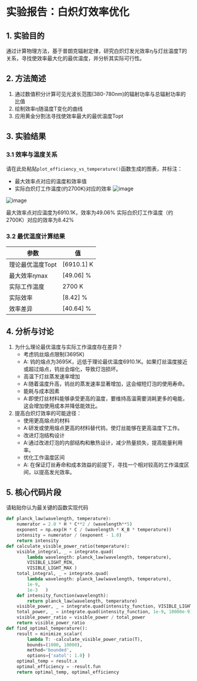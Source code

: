 # 实验报告：白炽灯效率优化

## 1. 实验目的
通过计算物理方法，基于普朗克辐射定律，研究白炽灯发光效率η与灯丝温度T的关系，寻找使效率最大化的最优温度，并分析其实际可行性。

## 2. 方法简述
1. 通过数值积分计算可见光波长范围(380-780nm)的辐射功率与总辐射功率的比值
2. 绘制效率η随温度T变化的曲线
3. 应用黄金分割法寻找使效率最大的最优温度Topt

## 3. 实验结果
### 3.1 效率与温度关系
请在此处粘贴`plot_efficiency_vs_temperature()`函数生成的图表，并标注：
- 最大效率点对应的温度和效率值
- 实际白炽灯工作温度(约2700K)对应的效率
![image](https://github.com/user-attachments/assets/08a33be5-98cd-41f6-9210-d3e3de7ae75c)

![image](https://github.com/user-attachments/assets/cab33746-fe98-464b-85ac-1e0c977f6dc4)

最大效率点对应温度为6910.1K，效率为49.06%
实际白炽灯工作温度（约2700K）对应的效率为8.42%
### 3.2 最优温度计算结果
| 参数 | 值 |
|------|----|
| 理论最优温度Topt | [6910.1] K |
| 最大效率ηmax | [49.06] % |
| 实际工作温度 | 2700 K |
| 实际效率 | [8.42] % |
| 效率差异 |[40.64] % |
## 4. 分析与讨论
1. 为什么理论最优温度与实际工作温度存在差异？
   - 考虑钨丝熔点限制(3695K)
   - A: 钨的熔点为3695K，远低于理论最优温度6910.1K。如果灯丝温度接近或超过熔点，钨丝会熔化，导致灯泡损坏。
   - 高温下灯丝蒸发速率增加
   - A:随着温度升高，钨丝的蒸发速率显著增加，这会缩短灯泡的使用寿命。
   - 能耗与成本因素
   - A:即使灯丝材料能够承受更高的温度，要维持高温需要消耗更多的电能，这会增加使用成本并降低能效比。
2. 提高白炽灯效率的可能途径：
   - 使用更高熔点的材料
   - A:研发或使用熔点更高的材料替代钨，使灯丝能够在更高温度下工作。
   - 改进灯泡结构设计
   - A:通过改进灯泡的内部结构和散热设计，减少热量损失，提高能量利用率。
   - 优化工作温度区间
   - A: 在保证灯丝寿命和成本效益的前提下，寻找一个相对较高的工作温度区间，以提高发光效率。

## 5. 核心代码片段
请粘贴你认为最关键的函数实现代码

```python
def planck_law(wavelength, temperature):
    numerator = 2.0 * H * C**2 / (wavelength**5)
    exponent = np.exp(H * C / (wavelength * K_B * temperature))
    intensity = numerator / (exponent - 1.0)
    return intensity
def calculate_visible_power_ratio(temperature):
    visible_integral, _ = integrate.quad(
        lambda wavelength: planck_law(wavelength, temperature),
        VISIBLE_LIGHT_MIN,
        VISIBLE_LIGHT_MAX )
    total_integral, _ = integrate.quad(
        lambda wavelength: planck_law(wavelength, temperature),
        1e-9,  
        1e-3   )
    def intensity_function(wavelength):
        return planck_law(wavelength, temperature)
    visible_power, _ = integrate.quad(intensity_function, VISIBLE_LIGHT_MIN, VISIBLE_LIGHT_MAX)
    total_power, _ = integrate.quad(intensity_function, 1e-9, 10000e-9)
    visible_power_ratio = visible_power / total_power
    return visible_power_ratio
def find_optimal_temperature():
    result = minimize_scalar(
        lambda T: -calculate_visible_power_ratio(T),
        bounds=(1000, 10000),  
        method='bounded',
        options={'xatol': 1.0} )
    optimal_temp = result.x
    optimal_efficiency = -result.fun
    return optimal_temp, optimal_efficiency
```
